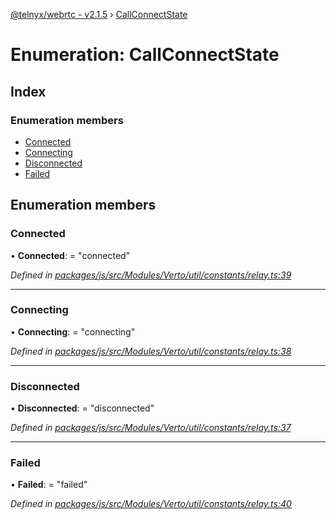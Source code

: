 [@telnyx/webrtc - v2.1.5](../README.md) › [CallConnectState](callconnectstate.md)

# Enumeration: CallConnectState

## Index

### Enumeration members

* [Connected](callconnectstate.md#connected)
* [Connecting](callconnectstate.md#connecting)
* [Disconnected](callconnectstate.md#disconnected)
* [Failed](callconnectstate.md#failed)

## Enumeration members

###  Connected

• **Connected**: = "connected"

*Defined in [packages/js/src/Modules/Verto/util/constants/relay.ts:39](https://github.com/team-telnyx/webrtc/blob/4f15142/packages/js/src/Modules/Verto/util/constants/relay.ts#L39)*

___

###  Connecting

• **Connecting**: = "connecting"

*Defined in [packages/js/src/Modules/Verto/util/constants/relay.ts:38](https://github.com/team-telnyx/webrtc/blob/4f15142/packages/js/src/Modules/Verto/util/constants/relay.ts#L38)*

___

###  Disconnected

• **Disconnected**: = "disconnected"

*Defined in [packages/js/src/Modules/Verto/util/constants/relay.ts:37](https://github.com/team-telnyx/webrtc/blob/4f15142/packages/js/src/Modules/Verto/util/constants/relay.ts#L37)*

___

###  Failed

• **Failed**: = "failed"

*Defined in [packages/js/src/Modules/Verto/util/constants/relay.ts:40](https://github.com/team-telnyx/webrtc/blob/4f15142/packages/js/src/Modules/Verto/util/constants/relay.ts#L40)*
